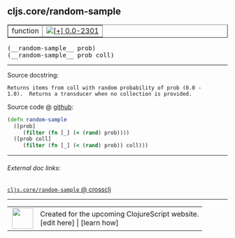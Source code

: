 ## cljs.core/random-sample



 <table border="1">
<tr>
<td>function</td>
<td><a href="https://github.com/cljsinfo/cljs-api-docs/tree/0.0-2301"><img valign="middle" alt="[+] 0.0-2301" title="Added in 0.0-2301" src="https://img.shields.io/badge/+-0.0--2301-lightgrey.svg"></a> </td>
</tr>
</table>


 <samp>
(__random-sample__ prob)<br>
</samp>
 <samp>
(__random-sample__ prob coll)<br>
</samp>

---





Source docstring:

```
Returns items from coll with random probability of prob (0.0 -
1.0).  Returns a transducer when no collection is provided.
```


Source code @ [github](https://github.com/clojure/clojurescript/blob/r2760/src/cljs/cljs/core.cljs#L8585-L8591):

```clj
(defn random-sample
  ([prob]
     (filter (fn [_] (< (rand) prob))))
  ([prob coll]
     (filter (fn [_] (< (rand) prob)) coll)))
```

<!--
Repo - tag - source tree - lines:

 <pre>
clojurescript @ r2760
└── src
    └── cljs
        └── cljs
            └── <ins>[core.cljs:8585-8591](https://github.com/clojure/clojurescript/blob/r2760/src/cljs/cljs/core.cljs#L8585-L8591)</ins>
</pre>

-->

---



###### External doc links:

[`cljs.core/random-sample` @ crossclj](http://crossclj.info/fun/cljs.core.cljs/random-sample.html)<br>

---

 <table>
<tr><td>
<img valign="middle" align="right" width="48px" src="http://i.imgur.com/Hi20huC.png">
</td><td>
Created for the upcoming ClojureScript website.<br>
[edit here] | [learn how]
</td></tr></table>

[edit here]:https://github.com/cljsinfo/cljs-api-docs/blob/master/cljsdoc/cljs.core_random-sample.cljsdoc
[learn how]:https://github.com/cljsinfo/cljs-api-docs/wiki/cljsdoc-files

<!--

This information was too distracting to show to readers, but I'll leave it
commented here since it is helpful to:

- pretty-print the data used to generate this document
- and show how to retrieve that data



The API data for this symbol:

```clj
{:ns "cljs.core",
 :name "random-sample",
 :signature ["[prob]" "[prob coll]"],
 :history [["+" "0.0-2301"]],
 :type "function",
 :full-name-encode "cljs.core_random-sample",
 :source {:code "(defn random-sample\n  ([prob]\n     (filter (fn [_] (< (rand) prob))))\n  ([prob coll]\n     (filter (fn [_] (< (rand) prob)) coll)))",
          :title "Source code",
          :repo "clojurescript",
          :tag "r2760",
          :filename "src/cljs/cljs/core.cljs",
          :lines [8585 8591]},
 :full-name "cljs.core/random-sample",
 :docstring "Returns items from coll with random probability of prob (0.0 -\n1.0).  Returns a transducer when no collection is provided."}

```

Retrieve the API data for this symbol:

```clj
;; from Clojure REPL
(require '[clojure.edn :as edn])
(-> (slurp "https://raw.githubusercontent.com/cljsinfo/cljs-api-docs/catalog/cljs-api.edn")
    (edn/read-string)
    (get-in [:symbols "cljs.core/random-sample"]))
```

-->

